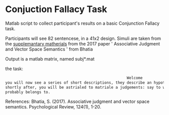 # Conjuction Fallacy Task
Matlab script to collect participant's results on a basic Conjunction Fallacy task. 

Participants will see 82 sentencese, in a 41x2 design. Simuli are taken from the [supplemantary matherials](http://supp.apa.org/psycarticles/supplemental/rev0000047/rev0000047_supp.html) from the 2017 paper 
' Associative Judgment and Vector Space Semantics ' from Bhatia

Output is a matlab matrix, named subj*.mat

the task:
```bash
                                                      Welcome 
you will now see a series of short descriptions, they describe an hypotetical (and always difernt) person
shortly after, you will be astrialed to matriale a judgements: say to wich of two categories the described person most
probably belongs to.
```


References:
Bhatia, S. (2017). Associative judgment and vector space semantics. Psychological Review, 124(1), 1-20.
